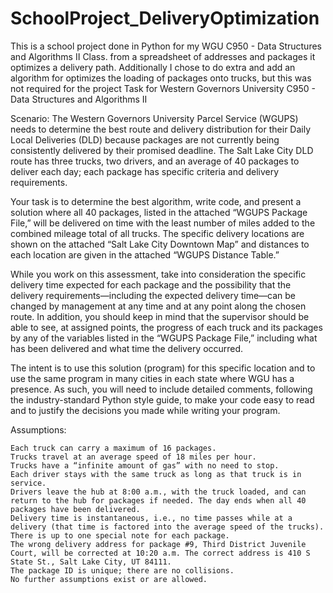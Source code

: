 # SchoolProject_DeliveryOptimization
This is a school project done in Python for my WGU C950 - Data Structures and Algorithms Ⅱ Class. from a spreadsheet of addresses and packages it optimizes a delivery path. Additionally I chose to do extra and add an algorithm for optimizes the loading of packages onto trucks, but this was not required for the project
Task for Western Governors University C950 - Data Structures and Algorithms II

Scenario: The Western Governors University Parcel Service (WGUPS) needs to determine the best route and delivery distribution for their Daily Local Deliveries (DLD) because packages are not currently being consistently delivered by their promised deadline. The Salt Lake City DLD route has three trucks, two drivers, and an average of 40 packages to deliver each day; each package has specific criteria and delivery requirements.

Your task is to determine the best algorithm, write code, and present a solution where all 40 packages, listed in the attached “WGUPS Package File,” will be delivered on time with the least number of miles added to the combined mileage total of all trucks. The specific delivery locations are shown on the attached “Salt Lake City Downtown Map” and distances to each location are given in the attached “WGUPS Distance Table.”

While you work on this assessment, take into consideration the specific delivery time expected for each package and the possibility that the delivery requirements—including the expected delivery time—can be changed by management at any time and at any point along the chosen route. In addition, you should keep in mind that the supervisor should be able to see, at assigned points, the progress of each truck and its packages by any of the variables listed in the “WGUPS Package File,” including what has been delivered and what time the delivery occurred.

The intent is to use this solution (program) for this specific location and to use the same program in many cities in each state where WGU has a presence. As such, you will need to include detailed comments, following the industry-standard Python style guide, to make your code easy to read and to justify the decisions you made while writing your program.

Assumptions:

    Each truck can carry a maximum of 16 packages.
    Trucks travel at an average speed of 18 miles per hour.
    Trucks have a “infinite amount of gas” with no need to stop.
    Each driver stays with the same truck as long as that truck is in service.
    Drivers leave the hub at 8:00 a.m., with the truck loaded, and can return to the hub for packages if needed. The day ends when all 40 packages have been delivered.
    Delivery time is instantaneous, i.e., no time passes while at a delivery (that time is factored into the average speed of the trucks).
    There is up to one special note for each package.
    The wrong delivery address for package #9, Third District Juvenile Court, will be corrected at 10:20 a.m. The correct address is 410 S State St., Salt Lake City, UT 84111.
    The package ID is unique; there are no collisions.
    No further assumptions exist or are allowed.
